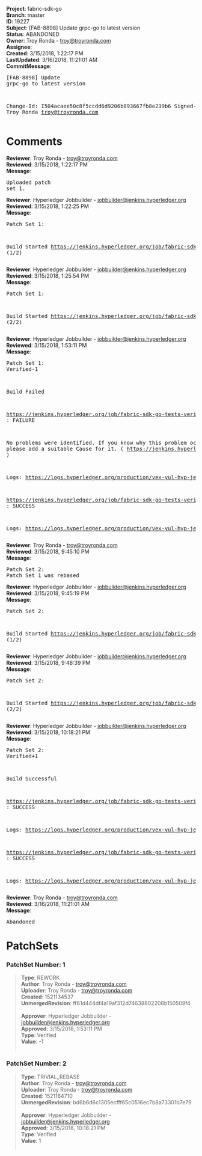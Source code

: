 <strong>Project</strong>: fabric-sdk-go<br><strong>Branch</strong>: master<br><strong>ID</strong>: 19227<br><strong>Subject</strong>: [FAB-8898] Update grpc-go to latest version<br><strong>Status</strong>: ABANDONED<br><strong>Owner</strong>: Troy Ronda - troy@troyronda.com<br><strong>Assignee</strong>:<br><strong>Created</strong>: 3/15/2018, 1:22:17 PM<br><strong>LastUpdated</strong>: 3/16/2018, 11:21:01 AM<br><strong>CommitMessage</strong>:<br><pre>[FAB-8898] Update grpc-go to latest version

Change-Id: I504acaee50c8f5ccdd6d9206b893667fb8e239b6
Signed-off-by: Troy Ronda <troy@troyronda.com>
</pre><h1>Comments</h1><strong>Reviewer</strong>: Troy Ronda - troy@troyronda.com<br><strong>Reviewed</strong>: 3/15/2018, 1:22:17 PM<br><strong>Message</strong>: <pre>Uploaded patch set 1.</pre><strong>Reviewer</strong>: Hyperledger Jobbuilder - jobbuilder@jenkins.hyperledger.org<br><strong>Reviewed</strong>: 3/15/2018, 1:22:25 PM<br><strong>Message</strong>: <pre>Patch Set 1:

Build Started https://jenkins.hyperledger.org/job/fabric-sdk-go-tests-verify-s390x/1915/ (1/2)</pre><strong>Reviewer</strong>: Hyperledger Jobbuilder - jobbuilder@jenkins.hyperledger.org<br><strong>Reviewed</strong>: 3/15/2018, 1:25:54 PM<br><strong>Message</strong>: <pre>Patch Set 1:

Build Started https://jenkins.hyperledger.org/job/fabric-sdk-go-tests-verify-x86_64/2019/ (2/2)</pre><strong>Reviewer</strong>: Hyperledger Jobbuilder - jobbuilder@jenkins.hyperledger.org<br><strong>Reviewed</strong>: 3/15/2018, 1:53:11 PM<br><strong>Message</strong>: <pre>Patch Set 1: Verified-1

Build Failed 

https://jenkins.hyperledger.org/job/fabric-sdk-go-tests-verify-s390x/1915/ : FAILURE

No problems were identified. If you know why this problem occurred, please add a suitable Cause for it. ( https://jenkins.hyperledger.org/job/fabric-sdk-go-tests-verify-s390x/1915/ )

Logs: https://logs.hyperledger.org/production/vex-yul-hyp-jenkins-3/fabric-sdk-go-tests-verify-s390x/1915

https://jenkins.hyperledger.org/job/fabric-sdk-go-tests-verify-x86_64/2019/ : SUCCESS

Logs: https://logs.hyperledger.org/production/vex-yul-hyp-jenkins-3/fabric-sdk-go-tests-verify-x86_64/2019</pre><strong>Reviewer</strong>: Troy Ronda - troy@troyronda.com<br><strong>Reviewed</strong>: 3/15/2018, 9:45:10 PM<br><strong>Message</strong>: <pre>Patch Set 2: Patch Set 1 was rebased</pre><strong>Reviewer</strong>: Hyperledger Jobbuilder - jobbuilder@jenkins.hyperledger.org<br><strong>Reviewed</strong>: 3/15/2018, 9:45:19 PM<br><strong>Message</strong>: <pre>Patch Set 2:

Build Started https://jenkins.hyperledger.org/job/fabric-sdk-go-tests-verify-s390x/1944/ (1/2)</pre><strong>Reviewer</strong>: Hyperledger Jobbuilder - jobbuilder@jenkins.hyperledger.org<br><strong>Reviewed</strong>: 3/15/2018, 9:48:39 PM<br><strong>Message</strong>: <pre>Patch Set 2:

Build Started https://jenkins.hyperledger.org/job/fabric-sdk-go-tests-verify-x86_64/2047/ (2/2)</pre><strong>Reviewer</strong>: Hyperledger Jobbuilder - jobbuilder@jenkins.hyperledger.org<br><strong>Reviewed</strong>: 3/15/2018, 10:18:21 PM<br><strong>Message</strong>: <pre>Patch Set 2: Verified+1

Build Successful 

https://jenkins.hyperledger.org/job/fabric-sdk-go-tests-verify-s390x/1944/ : SUCCESS

Logs: https://logs.hyperledger.org/production/vex-yul-hyp-jenkins-3/fabric-sdk-go-tests-verify-s390x/1944

https://jenkins.hyperledger.org/job/fabric-sdk-go-tests-verify-x86_64/2047/ : SUCCESS

Logs: https://logs.hyperledger.org/production/vex-yul-hyp-jenkins-3/fabric-sdk-go-tests-verify-x86_64/2047</pre><strong>Reviewer</strong>: Troy Ronda - troy@troyronda.com<br><strong>Reviewed</strong>: 3/16/2018, 11:21:01 AM<br><strong>Message</strong>: <pre>Abandoned</pre><h1>PatchSets</h1><h3>PatchSet Number: 1</h3><blockquote><strong>Type</strong>: REWORK<br><strong>Author</strong>: Troy Ronda - troy@troyronda.com<br><strong>Uploader</strong>: Troy Ronda - troy@troyronda.com<br><strong>Created</strong>: 1521134537<br><strong>UnmergedRevision</strong>: ff61d444df4a19af312d74638802208b150509f4<br><br><strong>Approver</strong>: Hyperledger Jobbuilder - jobbuilder@jenkins.hyperledger.org<br><strong>Approved</strong>: 3/15/2018, 1:53:11 PM<br><strong>Type</strong>: Verified<br><strong>Value</strong>: -1<br><br></blockquote><h3>PatchSet Number: 2</h3><blockquote><strong>Type</strong>: TRIVIAL_REBASE<br><strong>Author</strong>: Troy Ronda - troy@troyronda.com<br><strong>Uploader</strong>: Troy Ronda - troy@troyronda.com<br><strong>Created</strong>: 1521164710<br><strong>UnmergedRevision</strong>: bd6b6d6c1305ecfff65c0516ec7b8a73301b7e79<br><br><strong>Approver</strong>: Hyperledger Jobbuilder - jobbuilder@jenkins.hyperledger.org<br><strong>Approved</strong>: 3/15/2018, 10:18:21 PM<br><strong>Type</strong>: Verified<br><strong>Value</strong>: 1<br><br></blockquote>